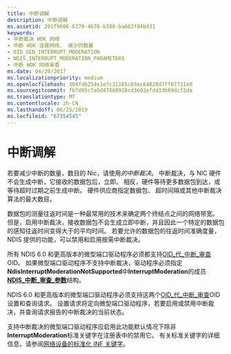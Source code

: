 ```yaml
---
title: 中断调解
description: 中断调解
ms.assetid: 291f9606-6379-4b78-b388-ba663f84b431
keywords:
- 中断裁决 WDK 网络
- 中断 WDK 连接网络、 减少的数量
- OID_GEN_INTERRUPT_MODERATION
- NDIS_INTERRUPT_MODERATION_PARAMETERS
- 中断 WDK 网络审查
ms.date: 04/20/2017
ms.localizationpriority: medium
ms.openlocfilehash: 304fdb254e1e7c31165c03ec64828d7ff67721e0
ms.sourcegitcommit: fb7d95c7a5d47860918cd3602efdd33b69dcf2da
ms.translationtype: MT
ms.contentlocale: zh-CN
ms.lasthandoff: 06/25/2019
ms.locfileid: "67354545"
---
```

# <a name="interrupt-moderation"></a>中断调解





若要减少中断的数量，数目的 Nic，请使用*的中断裁决*。 中断裁决，与 NIC 硬件不会生成中断，它接收的数据包后，立即。 相反，硬件等待更多数据包到达，或等待超时过期之前生成中断。 硬件供应商指定数据包、 超时间隔或其他中断裁决算法的最大数目。

数据包的测量往返时间是一种最常用的技术来确定两个终结点之间的网络带宽。 但是，启用中断裁决，接收数据包不会生成立即中断，并且因此一个特定的数据包的感知往返时间变得大于的平均时间。 若要允许的数据包的往返时间准确度量，NDIS 提供的功能，可以禁用和启用按需中断裁决。

所有 NDIS 6.0 和更高版本的微型端口驱动程序必须都支持[OID\_代\_中断\_审查](https://docs.microsoft.com/windows-hardware/drivers/network/oid-gen-interrupt-moderation)OID。 如果微型端口驱动程序不支持中断裁决，驱动程序必须指定**NdisInterruptModerationNotSupported**中**InterruptModeration**的成员[ **NDIS\_中断\_审查\_参数**](https://docs.microsoft.com/windows-hardware/drivers/ddi/content/ntddndis/ns-ntddndis-_ndis_interrupt_moderation_parameters)结构。

NDIS 6.0 和更高版本的微型端口驱动程序必须支持这两个[OID\_代\_中断\_审查](https://docs.microsoft.com/windows-hardware/drivers/network/oid-gen-interrupt-moderation)OID 设置和查询请求。 设置请求将定向微型端口驱动程序，若要启用或禁用中断裁决，并查询请求报告的中断裁决的当前状态。

支持中断裁决的微型端口驱动程序应启用此功能默认情况下除非**InterruptModeration**标准关键字在注册表中的禁用它。 有关标准关键字的详细信息，请参阅[网络设备的标准化 INF 关键字](standardized-inf-keywords-for-network-devices.md)。

 

 





